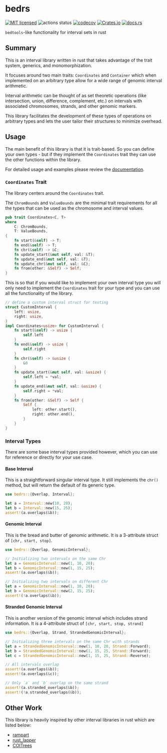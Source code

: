 # bedrs

[![MIT licensed](https://img.shields.io/badge/license-MIT-blue.svg)](./LICENSE.md)
![actions status](https://github.com/noamteyssier/bedrs/workflows/CI/badge.svg)
[![codecov](https://codecov.io/gh/noamteyssier/bedrs/branch/main/graph/badge.svg?token=CZANC7RKWP)](https://codecov.io/gh/noamteyssier/bedrs)
[![Crates.io](https://img.shields.io/crates/v/bedrs)](https://crates.io/crates/bedrs)
[![docs.rs](https://img.shields.io/docsrs/bedrs/latest)](https://docs.rs/bedrs/latest/bedrs/)

`bedtools`-like functionality for interval sets in rust

## Summary

This is an interval library written in rust that takes advantage of the trait
system, generics, and monomorphization.

It focuses around two main traits: `Coordinates` and `Container` which when
implemented on an arbitrary type allow for a wide range of genomic interval
arithmetic.

Interval arithmetic can be thought of as set theoretic operations (like intersection,
union, difference, complement, etc.) on intervals with associated chromosomes, strands,
and other genomic markers.

This library facilitates the development of these types of operations on arbitrary types
and lets the user tailor their structures to minimize overhead.

## Usage

The main benefit of this library is that it is trait-based.
So you can define your own types - but if they implement the
`Coordinates` trait they can use the other functions within the
library.

For detailed usage and examples please review the [documentation](https://docs.rs/bedrs/latest/bedrs/).

### `Coordinates` Trait

The library centers around the `Coordinates` trait.

The `ChromBounds` and `ValueBounds` are the minimal trait requirements
for all the types that can be used as the chromosome and interval values.

```rust
pub trait Coordinates<C, T>
where
    C: ChromBounds,
    T: ValueBounds,
{
    fn start(&self) -> T;
    fn end(&self) -> T;
    fn chr(&self) -> &C;
    fn update_start(&mut self, val: &T);
    fn update_end(&mut self, val: &T);
    fn update_chr(&mut self, val: &C);
    fn from(other: &Self) -> Self;
}
```

This is so that if you would like to implement your own interval type
you will only need to implement the `Coordinates` trait for your type
and you can use all the functionality of the library.

```rust
// define a custom interval struct for testing
struct CustomInterval {
    left: usize,
    right: usize,
}
impl Coordinates<usize> for CustomInterval {
    fn start(&self) -> usize {
        self.left
    }
    fn end(&self) -> usize {
        self.right
    }
    fn chr(&self) -> &usize {
        &0
    }
    fn update_start(&mut self, val: &usize) {
        self.left = *val;
    }
    fn update_end(&mut self, val: &usize) {
        self.right = *val;
    }
    fn from(other: &Self) -> Self {
        Self {
            left: other.start(),
            right: other.end(),
        }
    }
}
```

### Interval Types

There are some base interval types provided however, which you can use
for reference or directly for your use case.

#### Base Interval

This is a straightforward singular interval type.
It still implements the `chr()` method, but will return the
default of its generic type.

```rust
use bedrs::{Overlap, Interval};

let a = Interval::new(10, 20);
let b = Interval::new(15, 25);
assert!(a.overlaps(&b));
```

#### Genomic Interval

This is the bread and butter of genomic arithmetic.
It is a 3-attribute struct of `[chr, start, stop]`.

```rust
use bedrs::{Overlap, GenomicInterval};

// Initializing two intervals on the same Chr
let a = GenomicInterval::new(1, 10, 20);
let b = GenomicInterval::new(1, 15, 25);
assert!(a.overlaps(&b));

// Initializing two intervals on different Chr
let a = GenomicInterval::new(1, 10, 20);
let b = GenomicInterval::new(2, 15, 25);
assert!(!a.overlaps(&b));
```

#### Stranded Genomic Interval

This is another version of the genomic interval which includes strand information.
It is a 4-attribute struct of `[chr, start, stop, strand]`

```rust
use bedrs::{Overlap, Strand, StrandedGenomicInterval};

// Initializing three intervals on the same Chr with strands
let a = StrandedGenomicInterval::new(1, 10, 20, Strand::Forward);
let b = StrandedGenomicInterval::new(1, 15, 25, Strand::Forward);
let c = StrandedGenomicInterval::new(1, 15, 25, Strand::Reverse);

// All intervals overlap
assert!(a.overlaps(&b));
assert!(a.overlaps(&c));

// Only `a` and `b` overlap on the same strand
assert!(a.stranded_overlaps(&b));
assert!(!a.stranded_overlaps(&b));
```

## Other Work

This library is heavily inspired by other interval libraries in rust
which are listed below:

- [rampart](https://crates.io/crates/rampart)
- [rust_lapper](https://crates.io/crates/rust-lapper)
- [COITrees](https://crates.io/crates/coitrees)
